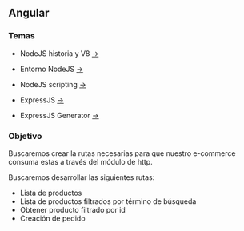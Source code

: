 ## Angular

### Temas


* NodeJS historia y V8 [->](nodejs-history.md)
* Entorno NodeJS [->](entorno-nodejs.md)

* NodeJS scripting [->](nodejs-scripting.md)

* ExpressJS [->](expressjs.md)
* ExpressJS Generator [->](express-generator.md)

### Objetivo

Buscaremos crear la rutas necesarias para que nuestro e-commerce consuma estas a través del módulo de http.

Buscaremos desarrollar las siguientes rutas:

* Lista de productos
* Lista de productos filtrados por término de búsqueda
* Obtener producto filtrado por id
* Creación de pedido
